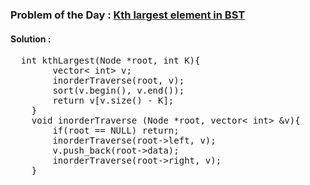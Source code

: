 ### Problem of the Day : [Kth largest element in BST](https://practice.geeksforgeeks.org/problems/kth-largest-element-in-bst/1)

#### Solution :
<pre>
  int kthLargest(Node *root, int K){
        vector< int> v;
        inorderTraverse(root, v);
        sort(v.begin(), v.end());
        return v[v.size() - K];
    }
    void inorderTraverse (Node *root, vector< int> &v){
        if(root == NULL) return;
        inorderTraverse(root->left, v);
        v.push_back(root->data);
        inorderTraverse(root->right, v);
    }
</pre>

